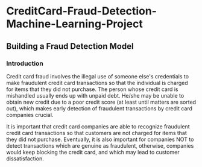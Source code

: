 # CreditCard-Fraud-Detection-Machine-Learning-Project
## Building a Fraud Detection Model 
### Introduction
Credit card fraud involves the illegal use of someone else's credentials to make fraudulent credit card transactions so that the individual is charged for items that they did not purchase. The person whose credit card is mishandled usually ends up with unpaid debt. He/she may be unable to obtain new credit due to a poor credit score (at least until matters are sorted out), which makes early detection of fraudulent transactions by credit card companies crucial.

It is important that credit card companies are able to recognize fraudulent credit card transactions so that customers are not charged for items that they did not purchase. Eventually, it is also important for companies NOT to detect transactions which are genuine as fraudulent, otherwise, companies would keep blocking the credit card, and which may lead to customer dissatisfaction.
